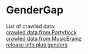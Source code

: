 # GenderGap

List of crawled data: <br>
[crawled data from Partyflock](data/pf/PF_artists_combined_translated.csv) <br>
[crawled data from MusicBrainz](data/mb/MB_artist_page_urls.tsv) <br>
[release info plus genders ](data/releases_merged_gender.tsv)
